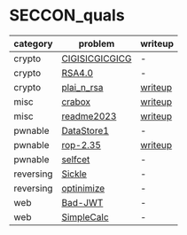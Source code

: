 # SECCON_quals

category | problem | writeup
--- | --- | ---
crypto | [CIGISICGICGICG](crypto/CIGISICGICGICG) | -
crypto | [RSA4.0](crypto/RSA4.0) | -
crypto | [plai_n_rsa](crypto/plai_n_rsa) | [writeup](crypto/plai_n_rsa/writeup.md)
misc | [crabox](misc/crabox) | [writeup](misc/crabox/writeup.md)
misc | [readme2023](misc/readme2023) | [writeup](misc/readme2023/writeup.md)
pwnable | [DataStore1](pwnable/DataStore1) | -
pwnable | [rop-2.35](pwnable/rop-2.35) | [writeup](pwnable/rop-2.35/writeup.md)
pwnable | [selfcet](pwnable/selfcet) | -
reversing | [Sickle](reversing/Sickle) | -
reversing | [optinimize](reversing/optinimize) | -
web | [Bad-JWT](web/Bad-JWT) | -
web | [SimpleCalc](web/SimpleCalc) | -
